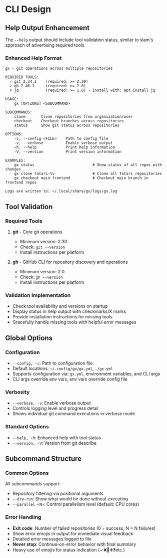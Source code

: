 # CLI Design

## Help Output Enhancement

The `--help` output should include tool validation status, similar to slam's approach of advertising required tools.

### Enhanced Help Format
```
gx - git operations across multiple repositories

REQUIRED TOOLS:
  ✓ git 2.34.1    (required: >= 2.30)
  ✓ gh 2.40.1     (required: >= 2.0)
  ✗ jq            (required: >= 1.6) - install with: apt install jq

USAGE:
    gx [OPTIONS] <SUBCOMMAND>

SUBCOMMANDS:
    clone       Clone repositories from organization/user
    checkout    Checkout branches across repositories
    status      Show git status across repositories

OPTIONS:
    -c, --config <FILE>    Path to config file
    -v, --verbose          Enable verbose output
    -h, --help             Print help information
    -V, --version          Print version information

EXAMPLES:
    gx status                          # Show status of all repos with changes
    gx clone tatari-tv                 # Clone all Tatari repositories
    gx checkout main frontend          # Checkout main branch in frontend repos

Logs are written to: ~/.local/share/gx/logs/gx.log
```

## Tool Validation

### Required Tools
1. **git** - Core git operations
   - Minimum version: 2.30
   - Check: `git --version`
   - Install instructions per platform

2. **gh** - GitHub CLI for repository discovery and operations
   - Minimum version: 2.0
   - Check: `gh --version`
   - Install instructions per platform

### Validation Implementation
- Check tool availability and versions on startup
- Display status in help output with checkmarks/X marks
- Provide installation instructions for missing tools
- Gracefully handle missing tools with helpful error messages

## Global Options

### Configuration
- `--config, -c`: Path to configuration file
- Default locations: `~/.config/gx/gx.yml`, `./gx.yml`
- Supports configuration via: `gx.yml`, environment variables, and CLI args
- CLI args override env vars, env vars override config file

### Verbosity
- `--verbose, -v`: Enable verbose output
- Controls logging level and progress detail
- Shows individual git command executions in verbose mode

### Standard Options
- `--help, -h`: Enhanced help with tool status
- `--version, -V`: Version from git describe

## Subcommand Structure

### Common Options
All subcommands support:
- Repository filtering via positional arguments
- `--dry-run`: Show what would be done without executing
- `--parallel <N>`: Control parallelism level (default: CPU cores)

### Error Handling
- **Exit code**: Number of failed repositories (0 = success, N = N failures)
- Show error emojis in output for immediate visual feedback
- Detailed error messages logged to file
- **Never stop**: Continue-on-error behavior with final summary
- Heavy use of emojis for status indication (✓❌📝➕❓etc.)